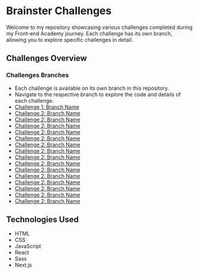 # Brainster Challenges

Welcome to my repository showcasing various challenges completed during my Front-end Academy journey. Each challenge has its own branch, allowing you to explore specific challenges in detail.

## Challenges Overview

### Challenges Branches

- Each challenge is available on its own branch in this repository.
- Navigate to the respective branch to explore the code and details of each challenge.
- [Challenge 1: Branch Name]([link-to-branch](https://github.com/Shkurtevski/CodingChallenges/tree/CodingChallenge01))
- [Challenge 2: Branch Name]([link-to-branch](https://github.com/Shkurtevski/CodingChallenges/tree/CodingChallenge02))
- [Challenge 2: Branch Name]([link-to-branch](https://github.com/Shkurtevski/CodingChallenges/tree/CodingChallenge03))
- [Challenge 2: Branch Name]([link-to-branch](https://github.com/Shkurtevski/CodingChallenges/tree/CodingChallenge04))
- [Challenge 2: Branch Name]([link-to-branch](https://github.com/Shkurtevski/CodingChallenges/tree/CodingChallenge05))
- [Challenge 2: Branch Name]([link-to-branch](https://github.com/Shkurtevski/CodingChallenges/tree/CodingChallenge06))
- [Challenge 2: Branch Name]([link-to-branch](https://github.com/Shkurtevski/CodingChallenges/tree/CodingChallenge07))
- [Challenge 2: Branch Name]([link-to-branch](https://github.com/Shkurtevski/CodingChallenges/tree/CodingChallenge08))
- [Challenge 2: Branch Name]([link-to-branch](https://github.com/Shkurtevski/CodingChallenges/tree/CodingChallenge09))
- [Challenge 2: Branch Name]([link-to-branch](https://github.com/Shkurtevski/CodingChallenges/tree/CodingChallenge10))
- [Challenge 2: Branch Name]([link-to-branch](https://github.com/Shkurtevski/CodingChallenges/tree/CodingChallenge11))
- [Challenge 2: Branch Name]([link-to-branch](https://github.com/Shkurtevski/CodingChallenges/tree/CodingChallenge12))
- [Challenge 2: Branch Name]([link-to-branch](https://github.com/Shkurtevski/CodingChallenges/tree/CodingChallenge13))
- [Challenge 2: Branch Name]([link-to-branch](https://github.com/Shkurtevski/CodingChallenges/tree/CodingChallenge14))
- [Challenge 2: Branch Name]([link-to-branch](https://github.com/Shkurtevski/CodingChallenges/tree/CodingChallenge15))
- [Challenge 2: Branch Name]([link-to-branch](https://github.com/Shkurtevski/CodingChallenges/tree/CodingChallenge16))

## Technologies Used
- HTML
- CSS
- JavaScript
- React
- Sass
- Next.js
